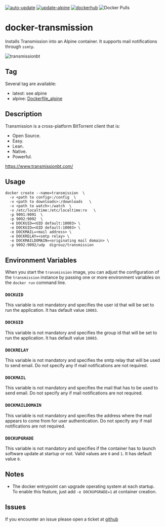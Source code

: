 [![auto-update](https://github.com/digrouz/docker-transmission/actions/workflows/auto-update.yml/badge.svg)](https://github.com/digrouz/docker-transmission/actions/workflows/auto-update.yml)
[![update-alpine](https://github.com/digrouz/docker-transmission/actions/workflows/update-alpine.yml/badge.svg)](https://github.com/digrouz/docker-transmission/actions/workflows/update-alpine.yml)
[![dockerhub](https://github.com/digrouz/docker-transmission/actions/workflows/dockerhub.yml/badge.svg)](https://github.com/digrouz/docker-transmission/actions/workflows/dockerhub.yml)
![Docker Pulls](https://img.shields.io/docker/pulls/digrouz/transmission)

# docker-transmission
Installs Transmission into an Alpine container. It supports mail notifications through `ssmtp`.

![transmissionbt](https://upload.wikimedia.org/wikipedia/commons/archive/6/6d/20080126162557%21Transmission_icon.png)

## Tag
Several tag are available:
* latest: see alpine
* alpine: [Dockerfile_alpine](https://github.com/digrouz/docker-transmission/blob/master/Dockerfile_alpine)


## Description

Transmission is a cross-platform BitTorrent client that is:
- Open Source.
- Easy.
- Lean.
- Native.
- Powerful.

https://www.transmissionbt.com/

## Usage
    docker create --name=transmission  \
      -v <path to config>:/config  \
      -v <path to downloads>:/downloads   \
      -v <path to watch>:/watch  \
      -v /etc/localtime:/etc/localtime:ro   \
      -p 9091:9091  \
      -p 9092:9092  \
      -e DOCKUID=<UID default:10003> \
      -e DOCKGID=<GID default:10003> \
      -e DOCKMAIL=<mail address> \
      -e DOCKRELAY=<smtp relay> \
      -e DOCKMAILDOMAIN=<originating mail domain> \
      -p 9092:9092/udp  digrouz/transmission

## Environment Variables

When you start the `transmission` image, you can adjust the configuration of the `transmission` instance by passing one or more environment variables on the `docker run` command line.

### `DOCKUID`

This variable is not mandatory and specifies the user id that will be set to run the application. It has default value `10003`.

### `DOCKGID`

This variable is not mandatory and specifies the group id that will be set to run the application. It has default value `10003`.

### `DOCKRELAY`

This variable is not mandatory and specifies the smtp relay that will be used to send email. Do not specify any if mail notifications are not required.

### `DOCKMAIL`

This variable is not mandatory and specifies the mail that has to be used to send email. Do not specify any if mail notifications are not required.

### `DOCKMAILDOMAIN`

This variable is not mandatory and specifies the address where the mail appears to come from for user authentication. Do not specify any if mail notifications are not required.

### `DOCKUPGRADE`

This variable is not mandatory and specifies if the container has to launch software update at startup or not. Valid values are `0` and `1`. It has default value `0`.

## Notes

* The docker entrypoint can upgrade operating system at each startup. To enable this feature, just add `-e DOCKUPGRADE=1` at container creation.

## Issues

If you encounter an issue please open a ticket at [github](https://github.com/digrouz/docker-transmission/issues)
